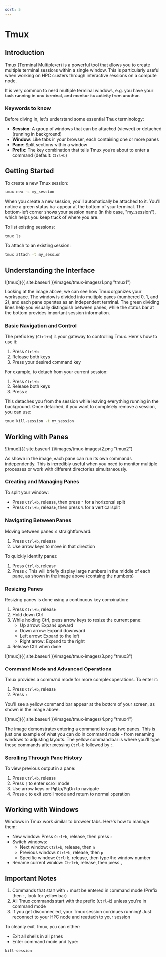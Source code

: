 ```yaml
---
sort: 5
---
```


# Tmux

## Introduction

Tmux (Terminal Multiplexer) is a powerful tool that allows you to create multiple terminal sessions within a single window.
This is particularly useful when working on HPC clusters through interactive sessions on a compute node.

It is very common to need multiple terminal windows, e.g. you have your task running in one terminal, and monitor its activity from another.

### Keywords to know

Before diving in, let's understand some essential Tmux terminology:

- **Session**: A group of windows that can be attached (viewed) or detached (running in background)
- **Window**: Like tabs in your browser, each containing one or more panes
- **Pane**: Split sections within a window
- **Prefix**: The key combination that tells Tmux you're about to enter a command (default: `Ctrl+b`)

## Getting Started

To create a new Tmux session:
```bash
tmux new -s my_session
```

When you create a new session, you'll automatically be attached to it. You'll notice a green status bar appear at the bottom of your terminal. The bottom-left corner shows your session name (in this case, "my_session"), which helps you keep track of where you are.

To list existing sessions:
```bash
tmux ls
```

To attach to an existing session:
```bash
tmux attach -t my_session
```

## Understanding the Interface

![tmux]({{ site.baseurl }}/images/tmux-images/1.png "tmux1")

Looking at the image above, we can see how Tmux organizes your workspace. The window is divided into multiple panes (numbered 0, 1, and 2), and each pane operates as an independent terminal. The green dividing lines help you visually distinguish between panes, while the status bar at the bottom provides important session information.

### Basic Navigation and Control

The prefix key (`Ctrl+b`) is your gateway to controlling Tmux. Here's how to use it:
1. Press `Ctrl+b`
2. Release both keys
3. Press your desired command key

For example, to detach from your current session:
1. Press `Ctrl+b`
2. Release both keys
3. Press `d`

This detaches you from the session while leaving everything running in the background. Once detached, if you want to completely remove a session, you can use:

```bash
tmux kill-session -t my_session
```

## Working with Panes

![tmux]({{ site.baseurl }}/images/tmux-images/2.png "tmux2")

As shown in the image, each pane can run its own commands independently. This is incredibly useful when you need to monitor multiple processes or work with different directories simultaneously.

### Creating and Managing Panes

To split your window:
- Press `Ctrl+b`, release, then press `"` for a horizontal split
- Press `Ctrl+b`, release, then press `%` for a vertical split

### Navigating Between Panes

Moving between panes is straightforward:
1. Press `Ctrl+b`, release
2. Use arrow keys to move in that direction

To quickly identify panes:
1. Press `Ctrl+b`, release
2. Press `q`
This will briefly display large numbers in the middle of each pane, as shown in the image above (containg the numbers)

### Resizing Panes

Resizing panes is done using a continuous key combination:
1. Press `Ctrl+b`, release
2. Hold down Ctrl
3. While holding Ctrl, press arrow keys to resize the current pane:
   - Up arrow: Expand upward
   - Down arrow: Expand downward
   - Left arrow: Expand to the left
   - Right arrow: Expand to the right
4. Release Ctrl when done

![tmux]({{ site.baseurl }}/images/tmux-images/3.png "tmux3")

### Command Mode and Advanced Operations

Tmux provides a command mode for more complex operations. To enter it:
1. Press `Ctrl+b`, release
2. Press `:`

You'll see a yellow command bar appear at the bottom of your screen, as shown in the image above.

![tmux]({{ site.baseurl }}/images/tmux-images/4.png "tmux4")

The image demonstrates entering a command to swap two panes. This is just one example of what you can do in command mode - from renaming windows to adjusting layouts. The yellow command bar is where you'll type these commands after pressing `Ctrl+b` followed by `:`.

### Scrolling Through Pane History

To view previous output in a pane:
1. Press `Ctrl+b`, release
2. Press `[` to enter scroll mode
3. Use arrow keys or PgUp/PgDn to navigate
4. Press `q` to exit scroll mode and return to normal operation

## Working with Windows

Windows in Tmux work similar to browser tabs. Here's how to manage them:

- New window: Press `Ctrl+b`, release, then press `c`
- Switch windows:
  - Next window: `Ctrl+b`, release, then `n`
  - Previous window: `Ctrl+b`, release, then `p`
  - Specific window: `Ctrl+b`, release, then type the window number
- Rename current window: `Ctrl+b`, release, then press `,`

## Important Notes

1. Commands that start with `:` must be entered in command mode (Prefix then `:`, look for yellow bar)
2. All Tmux commands start with the prefix (`Ctrl+b`) unless you're in command mode
3. If you get disconnected, your Tmux session continues running! Just reconnect to your HPC node and reattach to your session

To cleanly exit Tmux, you can either:
- Exit all shells in all panes
- Enter command mode and type:

```
kill-session
```
